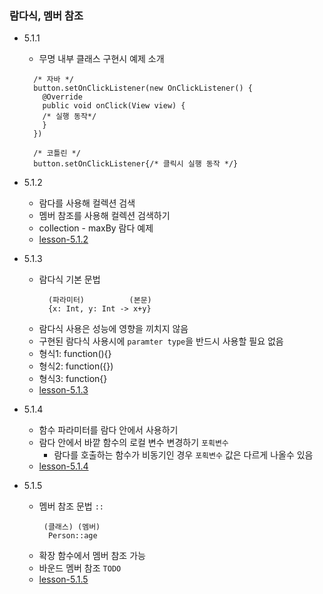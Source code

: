 ### 람다식, 멤버 참조

- 5.1.1
    - 무명 내부 클래스 구현시 예제 소개
    ```jsonc
      /* 자바 */
      button.setOnClickListener(new OnClickListener() {
        @Override
        public void onClick(View view) {
        /* 실행 동작*/
        }
      })

      /* 코틀린 */
      button.setOnClickListener{/* 클릭시 실행 동작 */}  
    ```

- 5.1.2
  - 람다를 사용해 컬렉션 검색
  - 멤버 참조를 사용해 컬렉션 검색하기
  - collection - maxBy 람다 예제  
  - [lesson-5.1.2](lesson-5.1.2.kt)

- 5.1.3
  - 람다식 기본 문법
    ```jsonc
      (파라미터)          (본문)
      {x: Int, y: Int -> x+y}
    ```
  - 람다식 사용은 성능에 영향을 끼치지 않음
  - 구현된 람다식 사용시에 `paramter type`을 반드시 사용할 필요 없음  
  - 형식1: function(){}
  - 형식2: function({})
  - 형식3: function{}
  - [lesson-5.1.3](lesson-5.1.3.kt)

- 5.1.4
  - 함수 파라미터를 람다 안에서 사용하기
  - 람다 안에서 바깥 함수의 로컬 변수 변경하기 `포획변수`
    - 람다를 호출하는 함수가 비동기인 경우 `포획변수` 값은 다르게 나올수 있음
  - [lesson-5.1.4](lesson-5.1.4.kt)

- 5.1.5
  - 멤버 참조 문법 `::`
    ```jsonc
     (클래스) (멤버)
      Person::age
    ```
  - 확장 함수에서 멤버 참조 가능
  - 바운드 멤버 참조 `TODO`
  - [lesson-5.1.5](lesson-5.1.5.kt)
